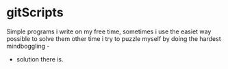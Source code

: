 # gitScripts
Simple programs i write on my free time, sometimes i use the easiet way possible to solve them other time i try to puzzle myself by doing the hardest mindboggling -
- solution there is.

